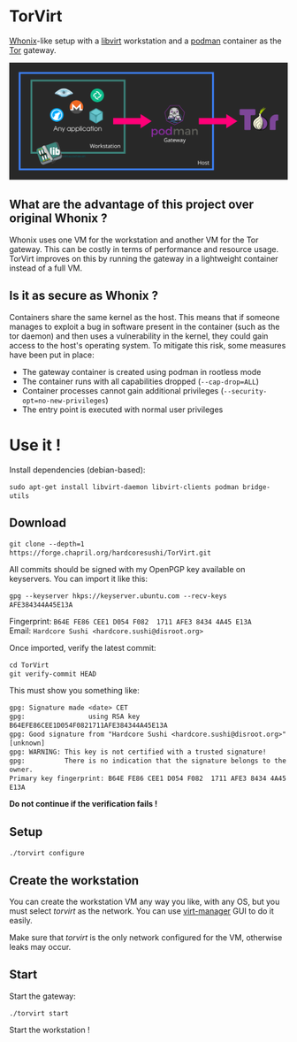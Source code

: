 # TorVirt
[Whonix](https://www.whonix.org)-like setup with a [libvirt](https://libvirt.org) workstation and a [podman](https://podman.io) container as the [Tor](https://torproject.org) gateway.

![TorVirt illustration digram](images/diagram.svg)

## What are the advantage of this project over original Whonix ?
Whonix uses one VM for the workstation and another VM for the Tor gateway. This can be costly in terms of performance and resource usage. TorVirt improves on this by running the gateway in a lightweight container instead of a full VM.

## Is it as secure as Whonix ?
Containers share the same kernel as the host. This means that if someone manages to exploit a bug in software present in the container (such as the tor daemon) and then uses a vulnerability in the kernel, they could gain access to the host's operating system. To mitigate this risk, some measures have been put in place:
- The gateway container is created using podman in rootless mode
- The container runs with all capabilities dropped (`--cap-drop=ALL`)
- Container processes cannot gain additional privileges (`--security-opt=no-new-privileges`)
- The entry point is executed with normal user privileges

# Use it !

Install dependencies (debian-based):
```
sudo apt-get install libvirt-daemon libvirt-clients podman bridge-utils
```

## Download
```
git clone --depth=1 https://forge.chapril.org/hardcoresushi/TorVirt.git
```
All commits should be signed with my OpenPGP key available on keyservers. You can import it like this:
```
gpg --keyserver hkps://keyserver.ubuntu.com --recv-keys AFE384344A45E13A
```
Fingerprint: `B64E FE86 CEE1 D054 F082  1711 AFE3 8434 4A45 E13A` \
Email: `Hardcore Sushi <hardcore.sushi@disroot.org>`

Once imported, verify the latest commit:
```
cd TorVirt
git verify-commit HEAD
```
This must show you something like:
```
gpg: Signature made <date> CET
gpg:                using RSA key B64EFE86CEE1D054F0821711AFE384344A45E13A
gpg: Good signature from "Hardcore Sushi <hardcore.sushi@disroot.org>" [unknown]
gpg: WARNING: This key is not certified with a trusted signature!
gpg:          There is no indication that the signature belongs to the owner.
Primary key fingerprint: B64E FE86 CEE1 D054 F082  1711 AFE3 8434 4A45 E13A
```
**Do not continue if the verification fails !**

## Setup
```
./torvirt configure
```

## Create the workstation
You can create the workstation VM any way you like, with any OS, but you must select *torvirt* as the network. You can use [virt-manager](https://virt-manager.org) GUI to do it easily.

Make sure that *torvirt* is the only network configured for the VM, otherwise leaks may occur.

## Start
Start the gateway:
```
./torvirt start
```

Start the workstation !
